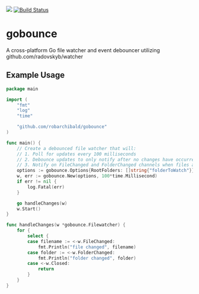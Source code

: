[![](https://godoc.org/github.com/robarchibald/gobounce?status.svg)](https://pkg.go.dev/github.com/robarchibald/gobounce)
[![Build Status](https://apps.travis-ci.com/robarchibald/gobounce.svg)](https://apps.travis-ci.com/robarchibald/gobounce)
# gobounce
A cross-platform Go file watcher and event debouncer utilizing github.com/radovskyb/watcher

## Example Usage

```go
package main

import (
	"fmt"
	"log"
	"time"

	"github.com/robarchibald/gobounce"
)

func main() {
	// Create a debounced file watcher that will:
	// 1. Poll for updates every 100 milliseconds
	// 2. Debounce updates to only notify after no changes have occurred for 200 milliseconds
	// 3. Notify on FileChanged and FolderChanged channels when files and folders are ready for use
	options := gobounce.Options{RootFolders: []string{"folderToWatch"}}
	w, err := gobounce.New(options, 100*time.Millisecond)
	if err != nil {
		log.Fatal(err)
	}

	go handleChanges(w)
	w.Start()
}

func handleChanges(w *gobounce.Filewatcher) {
	for {
		select {
		case filename := <-w.FileChanged:
			fmt.Println("file changed", filename)
		case folder := <-w.FolderChanged:
			fmt.Println("folder changed", folder)
		case <-w.Closed:
			return
		}
	}
}
```
